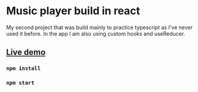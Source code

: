# Music player build in react

My second project that was build mainly to practice typescript as I've never used it before. In the app I am also using custom hooks and useReducer.

## [Live demo](https://stachujone5.github.io/music-player/)

### `npm install`

### `npm start`
